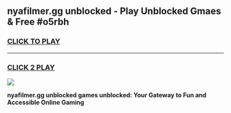 
## nyafilmer.gg unblocked - Play Unblocked Gmaes & Free #o5rbh
<h3>
<a href="https://news.freeplayer.one?title=nyafilmer.gg_unblocked&ref=24F">CLICK TO PLAY</a></h3>
<hr>

<h3>
<a href="https://news.freeplayer.one?title=nyafilmer.gg_unblocked&ref=24F">CLICK 2 PLAY</a>
  
</h3>

<a href="https://news.freeplayer.one?title=nyafilmer.gg_unblocked&ref=24F/"><img src="https://clearcache.store/games.png"></a>


**nyafilmer.gg unblocked games unblocked: Your Gateway to Fun and Accessible Online Gaming**
